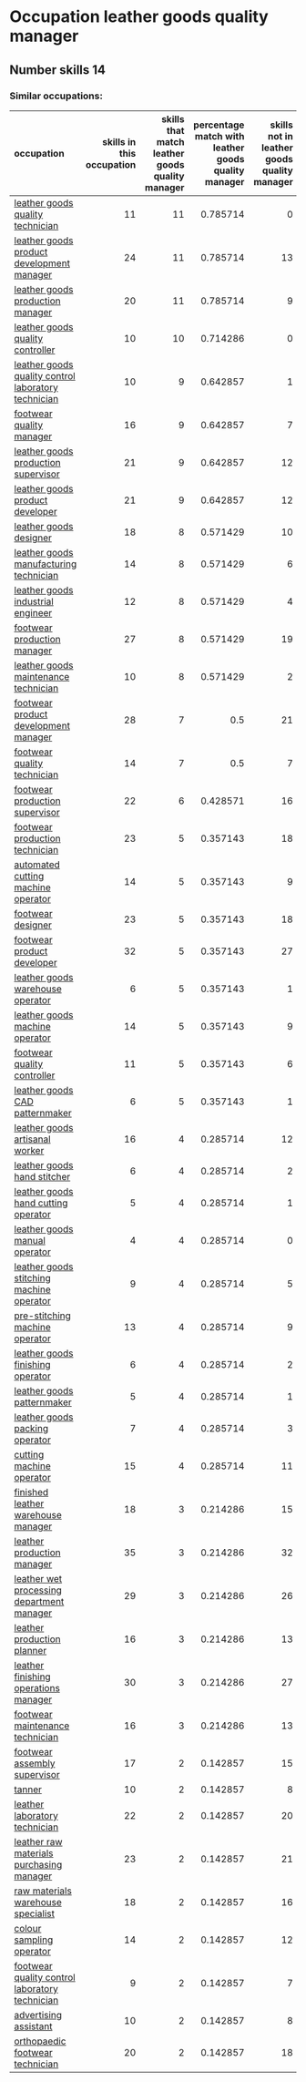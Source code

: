 # Occupation leather goods quality manager
## Number skills 14
### Similar occupations:
| occupation                                                                                                    |   skills in this occupation |   skills that match leather goods quality manager |   percentage match with leather goods quality manager |   skills not in leather goods quality manager |
|:--------------------------------------------------------------------------------------------------------------|----------------------------:|--------------------------------------------------:|------------------------------------------------------:|----------------------------------------------:|
| [leather goods quality technician](leather_goods_quality_technician.md)                                       |                          11 |                                                11 |                                              0.785714 |                                             0 |
| [leather goods product development manager](leather_goods_product_development_manager.md)                     |                          24 |                                                11 |                                              0.785714 |                                            13 |
| [leather goods production manager](leather_goods_production_manager.md)                                       |                          20 |                                                11 |                                              0.785714 |                                             9 |
| [leather goods quality controller](leather_goods_quality_controller.md)                                       |                          10 |                                                10 |                                              0.714286 |                                             0 |
| [leather goods quality control laboratory technician](leather_goods_quality_control_laboratory_technician.md) |                          10 |                                                 9 |                                              0.642857 |                                             1 |
| [footwear quality manager](footwear_quality_manager.md)                                                       |                          16 |                                                 9 |                                              0.642857 |                                             7 |
| [leather goods production supervisor](leather_goods_production_supervisor.md)                                 |                          21 |                                                 9 |                                              0.642857 |                                            12 |
| [leather goods product developer](leather_goods_product_developer.md)                                         |                          21 |                                                 9 |                                              0.642857 |                                            12 |
| [leather goods designer](leather_goods_designer.md)                                                           |                          18 |                                                 8 |                                              0.571429 |                                            10 |
| [leather goods manufacturing technician](leather_goods_manufacturing_technician.md)                           |                          14 |                                                 8 |                                              0.571429 |                                             6 |
| [leather goods industrial engineer](leather_goods_industrial_engineer.md)                                     |                          12 |                                                 8 |                                              0.571429 |                                             4 |
| [footwear production manager](footwear_production_manager.md)                                                 |                          27 |                                                 8 |                                              0.571429 |                                            19 |
| [leather goods maintenance technician](leather_goods_maintenance_technician.md)                               |                          10 |                                                 8 |                                              0.571429 |                                             2 |
| [footwear product development manager](footwear_product_development_manager.md)                               |                          28 |                                                 7 |                                              0.5      |                                            21 |
| [footwear quality technician](footwear_quality_technician.md)                                                 |                          14 |                                                 7 |                                              0.5      |                                             7 |
| [footwear production supervisor](footwear_production_supervisor.md)                                           |                          22 |                                                 6 |                                              0.428571 |                                            16 |
| [footwear production technician](footwear_production_technician.md)                                           |                          23 |                                                 5 |                                              0.357143 |                                            18 |
| [automated cutting machine operator](automated_cutting_machine_operator.md)                                   |                          14 |                                                 5 |                                              0.357143 |                                             9 |
| [footwear designer](footwear_designer.md)                                                                     |                          23 |                                                 5 |                                              0.357143 |                                            18 |
| [footwear product developer](footwear_product_developer.md)                                                   |                          32 |                                                 5 |                                              0.357143 |                                            27 |
| [leather goods warehouse operator](leather_goods_warehouse_operator.md)                                       |                           6 |                                                 5 |                                              0.357143 |                                             1 |
| [leather goods machine operator](leather_goods_machine_operator.md)                                           |                          14 |                                                 5 |                                              0.357143 |                                             9 |
| [footwear quality controller](footwear_quality_controller.md)                                                 |                          11 |                                                 5 |                                              0.357143 |                                             6 |
| [leather goods CAD patternmaker](leather_goods_CAD_patternmaker.md)                                           |                           6 |                                                 5 |                                              0.357143 |                                             1 |
| [leather goods artisanal worker](leather_goods_artisanal_worker.md)                                           |                          16 |                                                 4 |                                              0.285714 |                                            12 |
| [leather goods hand stitcher](leather_goods_hand_stitcher.md)                                                 |                           6 |                                                 4 |                                              0.285714 |                                             2 |
| [leather goods hand cutting operator](leather_goods_hand_cutting_operator.md)                                 |                           5 |                                                 4 |                                              0.285714 |                                             1 |
| [leather goods manual operator](leather_goods_manual_operator.md)                                             |                           4 |                                                 4 |                                              0.285714 |                                             0 |
| [leather goods stitching machine operator](leather_goods_stitching_machine_operator.md)                       |                           9 |                                                 4 |                                              0.285714 |                                             5 |
| [pre-stitching machine operator](pre-stitching_machine_operator.md)                                           |                          13 |                                                 4 |                                              0.285714 |                                             9 |
| [leather goods finishing operator](leather_goods_finishing_operator.md)                                       |                           6 |                                                 4 |                                              0.285714 |                                             2 |
| [leather goods patternmaker](leather_goods_patternmaker.md)                                                   |                           5 |                                                 4 |                                              0.285714 |                                             1 |
| [leather goods packing operator](leather_goods_packing_operator.md)                                           |                           7 |                                                 4 |                                              0.285714 |                                             3 |
| [cutting machine operator](cutting_machine_operator.md)                                                       |                          15 |                                                 4 |                                              0.285714 |                                            11 |
| [finished leather warehouse manager](finished_leather_warehouse_manager.md)                                   |                          18 |                                                 3 |                                              0.214286 |                                            15 |
| [leather production manager](leather_production_manager.md)                                                   |                          35 |                                                 3 |                                              0.214286 |                                            32 |
| [leather wet processing department manager](leather_wet_processing_department_manager.md)                     |                          29 |                                                 3 |                                              0.214286 |                                            26 |
| [leather production planner](leather_production_planner.md)                                                   |                          16 |                                                 3 |                                              0.214286 |                                            13 |
| [leather finishing operations manager](leather_finishing_operations_manager.md)                               |                          30 |                                                 3 |                                              0.214286 |                                            27 |
| [footwear maintenance technician](footwear_maintenance_technician.md)                                         |                          16 |                                                 3 |                                              0.214286 |                                            13 |
| [footwear assembly supervisor](footwear_assembly_supervisor.md)                                               |                          17 |                                                 2 |                                              0.142857 |                                            15 |
| [tanner](tanner.md)                                                                                           |                          10 |                                                 2 |                                              0.142857 |                                             8 |
| [leather laboratory technician](leather_laboratory_technician.md)                                             |                          22 |                                                 2 |                                              0.142857 |                                            20 |
| [leather raw materials purchasing manager](leather_raw_materials_purchasing_manager.md)                       |                          23 |                                                 2 |                                              0.142857 |                                            21 |
| [raw materials warehouse specialist](raw_materials_warehouse_specialist.md)                                   |                          18 |                                                 2 |                                              0.142857 |                                            16 |
| [colour sampling operator](colour_sampling_operator.md)                                                       |                          14 |                                                 2 |                                              0.142857 |                                            12 |
| [footwear quality control laboratory technician](footwear_quality_control_laboratory_technician.md)           |                           9 |                                                 2 |                                              0.142857 |                                             7 |
| [advertising assistant](advertising_assistant.md)                                                             |                          10 |                                                 2 |                                              0.142857 |                                             8 |
| [orthopaedic footwear technician](orthopaedic_footwear_technician.md)                                         |                          20 |                                                 2 |                                              0.142857 |                                            18 |
